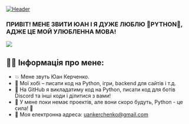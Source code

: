 [![Header](https://milosierdzie.wroclaw.pl/wp-content/uploads/2022/02/Flaga-Ukrainy.gif)](https://riotoff.bio.link)
<H3>ПРИВІТ! МЕНЕ ЗВИТИ ЮАН І Я ДУЖЕ ЛЮБЛЮ 🐍PYTHON🐍, АДЖЕ ЦЕ МОЙ УЛЮБЛЕННА МОВА!</H3>
<p>
  <img src="https://img.shields.io/badge/Python-3776AB?style=for-the-badge&logo=python&logoColor=white" />
</p>

## 👨‍💻 Інформація про мене:
- 💥 Мене звуть Юан Керченко.
- 💫 Мої хобі – писати код на Python, ігри, backend для сайтів і т.д.
- 💨 На GitHub я викладатиму код на Python, писати код для ботів Discord та інші коди і ділитися з вами!
- 🤣 У мене поки немає проектів, але вони скоро будуть, Python - це сила! 🐍
- 🦧 Моя електронна адреса: uankerchenko@gmail.com
